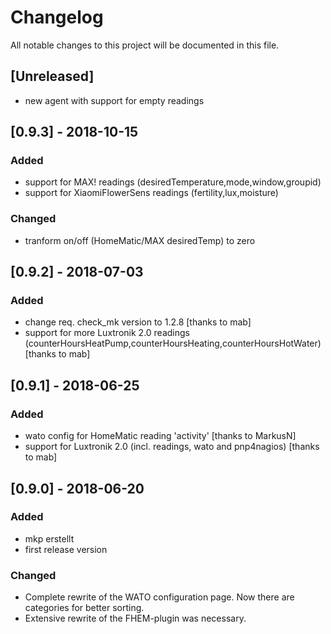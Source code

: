 # Changelog

All notable changes to this project will be documented in this file.

## [Unreleased]
 - new agent with support for empty readings

## [0.9.3] - 2018-10-15
### Added
 - support for MAX! readings (desiredTemperature,mode,window,groupid)
 - support for XiaomiFlowerSens readings (fertility,lux,moisture)

### Changed
 - tranform on/off (HomeMatic/MAX desiredTemp) to zero

## [0.9.2] - 2018-07-03
### Added
 - change req. check_mk version to 1.2.8 [thanks to mab] 
 - support for more Luxtronik 2.0 readings (counterHoursHeatPump,counterHoursHeating,counterHoursHotWater) [thanks to mab]

## [0.9.1] - 2018-06-25
### Added
 - wato config for HomeMatic reading 'activity' [thanks to MarkusN]
 - support for Luxtronik 2.0 (incl. readings, wato and pnp4nagios) [thanks to mab]

## [0.9.0] - 2018-06-20
### Added
 - mkp erstellt
 - first release version

### Changed
 - Complete rewrite of the WATO configuration page. Now there are categories for better sorting.
 - Extensive rewrite of the FHEM-plugin was necessary.
